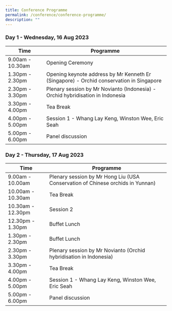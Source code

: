 ```yaml
---
title: Conference Programme
permalink: /conference/conference-programme/
description: ""
---
```

### Day 1 - Wednesday, 16 Aug 2023

| Time  | Programme | 
| -------- | -------- | 
| 9.00am - 10.30am     | Opening Ceremony    | 
| 1.30pm - 2.30pm     | Opening keynote address by Mr Kenneth Er (Singapore) - Orchid conservation in Singapore| 
| 2.30pm - 3.30pm     | Plenary session by Mr Novianto (Indonesia) - Orchid hybridisation in Indonesia | 
| 3.30pm - 4.00pm     | Tea Break | 
| 4.00pm - 5.00pm     | Session 1 - Whang Lay Keng, Winston Wee, Eric Seah | 
| 5.00pm - 6.00pm     | Panel discussion |


### Day 2 - Thursday, 17 Aug 2023

| Time  | Programme | 
| -------- | -------- | 
| 9.00am - 10.00am | Plenary session by Mr Hong Liu (USA Conservation of Chinese orchids in Yunnan)| 
| 10.00am - 10.30am | Tea Break | 
| 10.30am - 12.30pm     | Session 2 | 
| 12.30pm - 1.30pm     | Buffet Lunch | 
| 1.30pm - 2.30pm     | Buffet Lunch | 
| 2.30pm - 3.30pm     | Plenary session by Mr Novianto (Orchid hybridisation in Indonesia) | 
| 3.30pm - 4.00pm     | Tea Break | 
| 4.00pm - 5.00pm     | Session 1 - Whang Lay Keng, Winston Wee, Eric Seah | 
| 5.00pm - 6.00pm     | Panel discussion |